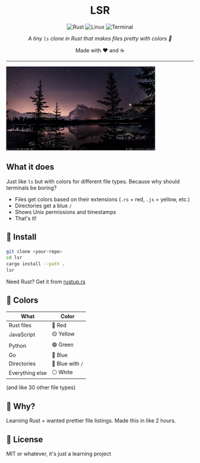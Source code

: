 <div align="center">
  <h1>LSR</h1>
  <p>
    <img src="https://img.shields.io/badge/Rust-000000?style=for-the-badge&logo=rust&logoColor=white" alt="Rust">
    <img src="https://img.shields.io/badge/Linux-FCC624?style=for-the-badge&logo=linux&logoColor=black" alt="Linux">
    <img src="https://img.shields.io/badge/Terminal-000000?style=for-the-badge&logo=gnometerminal&logoColor=white" alt="Terminal">
  </p>
  <p><em>A tiny <code>ls</code> clone in Rust that makes files pretty with colors 🎨</em></p>
  <div align="center">
  <p>Made with ❤️ and ☕</p>
  </div>

</div>

---

![LSR](assets/lsr.gif)
## What it does

Just like `ls` but with colors for different file types. Because why should terminals be boring?

- Files get colors based on their extensions (`.rs` = red, `.js` = yellow, etc.)
- Directories get a blue `/`
- Shows Unix permissions and timestamps
- That's it!

## 🚀 Install

```bash
git clone <your-repo>
cd lsr
cargo install --path .
lsr
```

Need Rust? Get it from [rustup.rs](https://rustup.rs/)

## 🎨 Colors

| What | Color |
|------|-------|
| Rust files | 🔴 Red |
| JavaScript | 🟡 Yellow |
| Python | 🟢 Green |
| Go | 🔵 Blue |
| Directories | 🔵 Blue with `/` |
| Everything else | ⚪ White |

(and like 30 other file types)

## 🤷 Why?

Learning Rust + wanted prettier file listings. Made this in like 2 hours.

## 📄 License

MIT or whatever, it's just a learning project
